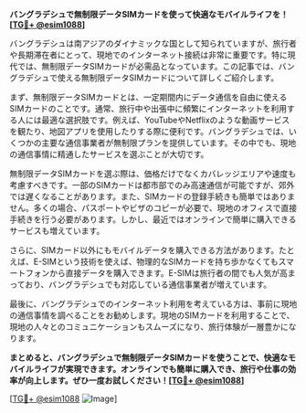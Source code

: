 **バングラデシュで無制限データSIMカードを使って快適なモバイルライフを！[[TG💪+ @esim1088](https://t.me/s/esim1088)]**

バングラデシュは南アジアのダイナミックな国として知られていますが、旅行者や長期滞在者にとって、現地でのインターネット接続は非常に重要です。特に現代では、無制限データSIMカードが必需品となっています。この記事では、バングラデシュで使える無制限データSIMカードについて詳しくご紹介します。

まず、無制限データSIMカードとは、一定期間内にデータ通信を自由に使えるSIMカードのことです。通常、旅行中や出張中に頻繁にインターネットを利用する人には最適な選択肢です。例えば、YouTubeやNetflixのような動画サービスを観たり、地図アプリを使用したりする際に便利です。バングラデシュでは、いくつかの主要な通信事業者が無制限プランを提供しています。その中でも、現地の通信事情に精通したサービスを選ぶことが大切です。

無制限データSIMカードを選ぶ際は、価格だけでなくカバレッジエリアや速度も考慮すべきです。一部のSIMカードは都市部でのみ高速通信が可能ですが、郊外では遅くなることがあります。また、SIMカードの登録手続きも簡単ではありません。多くの場合、パスポートやビザのコピーが必要で、現地のオフィスで直接手続きを行う必要があります。しかし、最近ではオンラインで簡単に購入できるサービスも増えています。

さらに、SIMカード以外にもモバイルデータを購入できる方法があります。たとえば、E-SIMという技術を使えば、物理的なSIMカードを持ち歩かなくてもスマートフォンから直接データを購入できます。E-SIMは旅行者の間でも人気が高まっており、バングラデシュでも対応している通信事業者が増えています。

最後に、バングラデシュでのインターネット利用を考えている方は、事前に現地の通信事情を調べることをお勧めします。現地のSIMカードを利用することで、現地の人々とのコミュニケーションもスムーズになり、旅行体験が一層豊かになります。

**まとめると、バングラデシュで無制限データSIMカードを使うことで、快適なモバイルライフが実現できます。オンラインでも簡単に購入でき、旅行や仕事の効率が向上します。ぜひ一度お試しください！[[TG💪+ @esim1088](https://t.me/s/esim1088)]**

[[TG💪+ @esim1088](https://t.me/s/esim1088) ![Image](https://i.postimg.cc/Y0z9fWf4/image.png)]